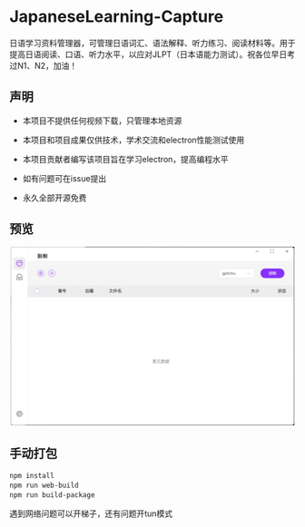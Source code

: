 # JapaneseLearning-Capture

日语学习资料管理器，可管理日语词汇、语法解释、听力练习、阅读材料等。用于提高日语阅读、口语、听力水平，以应对JLPT（日本语能力测试）。祝各位早日考过N1、N2，加油！



## 声明

- 本项目不提供任何视频下载，只管理本地资源

- 本项目和项目成果仅供技术，学术交流和electron性能测试使用
- 本项目贡献者编写该项目旨在学习electron，提高编程水平
- 如有问题可在issue提出
- 永久全部开源免费



## 预览

<p align='center'><img src='resources/preview.jpg' width=500/></p>





## 手动打包

```bash
npm install
npm run web-build
npm run build-package
```

遇到网络问题可以开梯子，还有问题开tun模式

